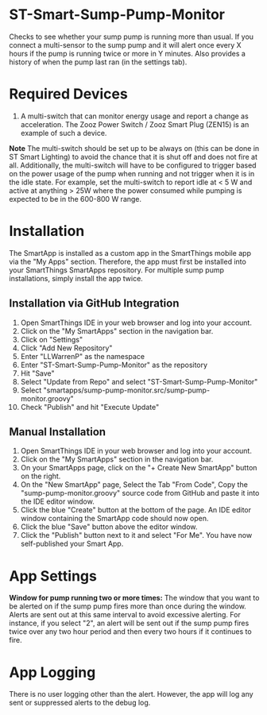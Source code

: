 # ST-Smart-Sump-Pump-Monitor
Checks to see whether your sump pump is running more than usual.  If you connect a multi-sensor to the sump pump and it will alert once every X hours if the pump is running twice or more in Y minutes.  Also provides a history of when the pump last ran (in the settings tab).

# Required Devices
1. A multi-switch that can monitor energy usage and report a change as acceleration.  The Zooz Power Switch / Zooz Smart Plug (ZEN15) is an example of such a device.

**Note**
The multi-switch should be set up to be always on (this can be done in ST Smart Lighting) to avoid the chance that it is shut off and does not fire at all.  Additionally, the multi-switch will have to be configured to trigger based on the power usage of the pump when running and not trigger when it is in the idle state.  For example, set the multi-switch to report idle at < 5 W and active at anything > 25W where the power consumed while pumping is expected to be in the 600-800 W range.

# Installation

The SmartApp is installed as a custom app in the SmartThings mobile app via the "My Apps" section.  Therefore, the app must
first be installed into your SmartThings SmartApps repository.  For multiple sump pump installations, simply install the app twice.

## Installation via GitHub Integration
1. Open SmartThings IDE in your web browser and log into your account.
2. Click on the "My SmartApps" section in the navigation bar.
3. Click on "Settings"
4. Click "Add New Repository"
5. Enter "LLWarrenP" as the namespace
6. Enter "ST-Smart-Sump-Pump-Monitor" as the repository
7. Hit "Save"
8. Select "Update from Repo" and select "ST-Smart-Sump-Pump-Monitor"
9. Select "smartapps/sump-pump-monitor.src/sump-pump-monitor.groovy"
10. Check "Publish" and hit "Execute Update"

## Manual Installation
1. Open SmartThings IDE in your web browser and log into your account.
2. Click on the "My SmartApps" section in the navigation bar.
3. On your SmartApps page, click on the "+ Create New SmartApp" button on the right.
4. On the "New SmartApp" page, Select the Tab "From Code", Copy the "sump-pump-monitor.groovy" source code from GitHub and paste it into the IDE editor window.
5. Click the blue "Create" button at the bottom of the page. An IDE editor window containing the SmartApp code should now open.
6. Click the blue "Save" button above the editor window.
7. Click the "Publish" button next to it and select "For Me". You have now self-published your Smart App.

# App Settings
**Window for pump running two or more times:** The window that you want to be alerted on if the sump pump fires more than once
during the window.  Alerts are sent out at this same interval to avoid excessive alerting.  For instance, if you select "2",
an alert will be sent out if the sump pump fires twice over any two hour period and then every two hours if it continues to fire.


# App Logging
There is no user logging other than the alert.  However, the app will log any sent or suppressed alerts to the debug log.
